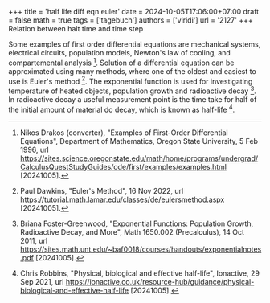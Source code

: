 +++
title = 'half life diff eqn euler'
date = 2024-10-05T17:06:00+07:00
draft = false
math = true
tags = ['tagebuch']
authors = ['viridi']
url = '2127'
+++
Relation between halt time and time step<!--more-->

Some examples of first order differential equations are mechanical systems, electrical circuits, population models, Newton's law of cooling, and compartemental analysis [^drakos_1966].
Solution of a differential equation can be approximated using many methods, where one of the oldest and easiest to use is Euler's method [^dawkins_2022]. The exponential function is used for investigating temperature of heated objects, population growth and radioactive decay [^foster-greenwood_2011]. In radioactive decay a useful measurement point is the time take for half of the initial amount of material do decay, which is known as half-life [^robbins_2021]. 



[^dawkins_2022]: Paul Dawkins, "Euler's Method", 16 Nov 2022, url https://tutorial.math.lamar.edu/classes/de/eulersmethod.aspx [20241005].
[^drakos_1966]: Nikos Drakos (converter), "Examples of First-Order Differential Equations",  Department of Mathematics, Oregon State University, 5 Feb 1996, url https://sites.science.oregonstate.edu/math/home/programs/undergrad/CalculusQuestStudyGuides/ode/first/examples/examples.html [20241005].
[^foster-greenwood_2011]: Briana Foster-Greenwood, "Exponential Functions: Population Growth, Radioactive Decay, and More", Math 1650.002 (Precalculus), 14 Oct 2011, url https://sites.math.unt.edu/~baf0018/courses/handouts/exponentialnotes.pdf [20241005].
[^robbins_2021]: Chris Robbins, "Physical, biological and effective half-life", Ionactive, 29 Sep 2021, url https://ionactive.co.uk/resource-hub/guidance/physical-biological-and-effective-half-life [20241005].
